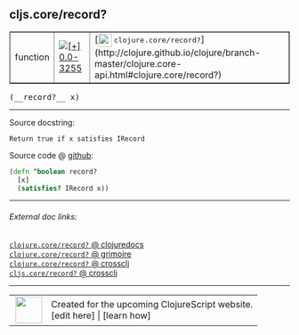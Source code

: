 ## cljs.core/record?



 <table border="1">
<tr>
<td>function</td>
<td><a href="https://github.com/cljsinfo/cljs-api-docs/tree/0.0-3255"><img valign="middle" alt="[+] 0.0-3255" title="Added in 0.0-3255" src="https://img.shields.io/badge/+-0.0--3255-lightgrey.svg"></a> </td>
<td>
[<img height="24px" valign="middle" src="http://i.imgur.com/1GjPKvB.png"> <samp>clojure.core/record?</samp>](http://clojure.github.io/clojure/branch-master/clojure.core-api.html#clojure.core/record?)
</td>
</tr>
</table>


 <samp>
(__record?__ x)<br>
</samp>

---





Source docstring:

```
Return true if x satisfies IRecord
```


Source code @ [github](https://github.com/clojure/clojurescript/blob/r3255/src/main/cljs/cljs/core.cljs#L1786-L1789):

```clj
(defn ^boolean record?
  [x]
  (satisfies? IRecord x))
```

<!--
Repo - tag - source tree - lines:

 <pre>
clojurescript @ r3255
└── src
    └── main
        └── cljs
            └── cljs
                └── <ins>[core.cljs:1786-1789](https://github.com/clojure/clojurescript/blob/r3255/src/main/cljs/cljs/core.cljs#L1786-L1789)</ins>
</pre>

-->

---



###### External doc links:

[`clojure.core/record?` @ clojuredocs](http://clojuredocs.org/clojure.core/record_q)<br>
[`clojure.core/record?` @ grimoire](http://conj.io/store/v1/org.clojure/clojure/1.7.0-beta3/clj/clojure.core/record%3F/)<br>
[`clojure.core/record?` @ crossclj](http://crossclj.info/fun/clojure.core/record%3F.html)<br>
[`cljs.core/record?` @ crossclj](http://crossclj.info/fun/cljs.core.cljs/record%3F.html)<br>

---

 <table>
<tr><td>
<img valign="middle" align="right" width="48px" src="http://i.imgur.com/Hi20huC.png">
</td><td>
Created for the upcoming ClojureScript website.<br>
[edit here] | [learn how]
</td></tr></table>

[edit here]:https://github.com/cljsinfo/cljs-api-docs/blob/master/cljsdoc/cljs.core_recordQMARK.cljsdoc
[learn how]:https://github.com/cljsinfo/cljs-api-docs/wiki/cljsdoc-files

<!--

This information was too distracting to show to readers, but I'll leave it
commented here since it is helpful to:

- pretty-print the data used to generate this document
- and show how to retrieve that data



The API data for this symbol:

```clj
{:return-type boolean,
 :ns "cljs.core",
 :name "record?",
 :signature ["[x]"],
 :history [["+" "0.0-3255"]],
 :type "function",
 :full-name-encode "cljs.core_recordQMARK",
 :source {:code "(defn ^boolean record?\n  [x]\n  (satisfies? IRecord x))",
          :title "Source code",
          :repo "clojurescript",
          :tag "r3255",
          :filename "src/main/cljs/cljs/core.cljs",
          :lines [1786 1789]},
 :full-name "cljs.core/record?",
 :clj-symbol "clojure.core/record?",
 :docstring "Return true if x satisfies IRecord"}

```

Retrieve the API data for this symbol:

```clj
;; from Clojure REPL
(require '[clojure.edn :as edn])
(-> (slurp "https://raw.githubusercontent.com/cljsinfo/cljs-api-docs/catalog/cljs-api.edn")
    (edn/read-string)
    (get-in [:symbols "cljs.core/record?"]))
```

-->
